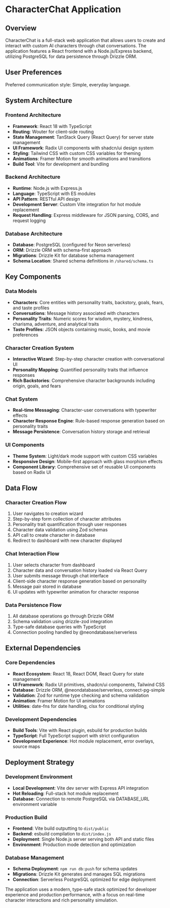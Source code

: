 # CharacterChat Application

## Overview

CharacterChat is a full-stack web application that allows users to create and interact with custom AI characters through chat conversations. The application features a React frontend with a Node.js/Express backend, utilizing PostgreSQL for data persistence through Drizzle ORM.

## User Preferences

Preferred communication style: Simple, everyday language.

## System Architecture

### Frontend Architecture
- **Framework**: React 18 with TypeScript
- **Routing**: Wouter for client-side routing
- **State Management**: TanStack Query (React Query) for server state management
- **UI Framework**: Radix UI components with shadcn/ui design system
- **Styling**: Tailwind CSS with custom CSS variables for theming
- **Animations**: Framer Motion for smooth animations and transitions
- **Build Tool**: Vite for development and bundling

### Backend Architecture
- **Runtime**: Node.js with Express.js
- **Language**: TypeScript with ES modules
- **API Pattern**: RESTful API design
- **Development Server**: Custom Vite integration for hot module replacement
- **Request Handling**: Express middleware for JSON parsing, CORS, and request logging

### Database Architecture
- **Database**: PostgreSQL (configured for Neon serverless)
- **ORM**: Drizzle ORM with schema-first approach
- **Migrations**: Drizzle Kit for database schema management
- **Schema Location**: Shared schema definitions in `/shared/schema.ts`

## Key Components

### Data Models
- **Characters**: Core entities with personality traits, backstory, goals, fears, and taste profiles
- **Conversations**: Message history associated with characters
- **Personality Traits**: Numeric scores for wisdom, mystery, kindness, charisma, adventure, and analytical traits
- **Taste Profiles**: JSON objects containing music, books, and movie preferences

### Character Creation System
- **Interactive Wizard**: Step-by-step character creation with conversational UI
- **Personality Mapping**: Quantified personality traits that influence responses
- **Rich Backstories**: Comprehensive character backgrounds including origin, goals, and fears

### Chat System
- **Real-time Messaging**: Character-user conversations with typewriter effects
- **Character Response Engine**: Rule-based response generation based on personality traits
- **Message Persistence**: Conversation history storage and retrieval

### UI Components
- **Theme System**: Light/dark mode support with custom CSS variables
- **Responsive Design**: Mobile-first approach with glass morphism effects
- **Component Library**: Comprehensive set of reusable UI components based on Radix UI

## Data Flow

### Character Creation Flow
1. User navigates to creation wizard
2. Step-by-step form collection of character attributes
3. Personality trait quantification through user responses
4. Character data validation using Zod schemas
5. API call to create character in database
6. Redirect to dashboard with new character displayed

### Chat Interaction Flow
1. User selects character from dashboard
2. Character data and conversation history loaded via React Query
3. User submits message through chat interface
4. Client-side character response generation based on personality
5. Message pair stored in database
6. UI updates with typewriter animation for character response

### Data Persistence Flow
1. All database operations go through Drizzle ORM
2. Schema validation using drizzle-zod integration
3. Type-safe database queries with TypeScript
4. Connection pooling handled by @neondatabase/serverless

## External Dependencies

### Core Dependencies
- **React Ecosystem**: React 18, React DOM, React Query for state management
- **UI Framework**: Radix UI primitives, shadcn/ui components, Tailwind CSS
- **Database**: Drizzle ORM, @neondatabase/serverless, connect-pg-simple
- **Validation**: Zod for runtime type checking and schema validation
- **Animation**: Framer Motion for UI animations
- **Utilities**: date-fns for date handling, clsx for conditional styling

### Development Dependencies
- **Build Tools**: Vite with React plugin, esbuild for production builds
- **TypeScript**: Full TypeScript support with strict configuration
- **Development Experience**: Hot module replacement, error overlays, source maps

## Deployment Strategy

### Development Environment
- **Local Development**: Vite dev server with Express API integration
- **Hot Reloading**: Full-stack hot module replacement
- **Database**: Connection to remote PostgreSQL via DATABASE_URL environment variable

### Production Build
- **Frontend**: Vite build outputting to `dist/public`
- **Backend**: esbuild compilation to `dist/index.js`
- **Deployment**: Single Node.js server serving both API and static files
- **Environment**: Production mode detection and optimization

### Database Management
- **Schema Deployment**: `npm run db:push` for schema updates
- **Migrations**: Drizzle Kit generates and manages SQL migrations
- **Connection**: Serverless PostgreSQL optimized for edge deployment

The application uses a modern, type-safe stack optimized for developer experience and production performance, with a focus on real-time character interactions and rich personality simulation.